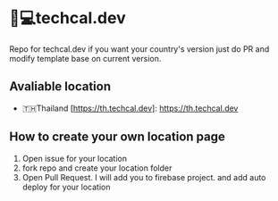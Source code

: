 # 📅💻techcal.dev

Repo for techcal.dev if you want your country's version just do PR and modify template base on current version.

## Avaliable location

- 🇹🇭Thailand [https://th.techcal.dev]: https://th.techcal.dev

## How to create your own location page

1. Open issue for your location
2. fork repo and create your location folder
3. Open Pull Request. I will add you to firebase project. and add auto deploy for your location
